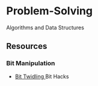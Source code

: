 # Problem-Solving
Algorithms and Data Structures

## **Resources**

### Bit Manipulation
- [Bit Twidling ](https://graphics.stanford.edu/~seander/bithacks.html) Bit Hacks
